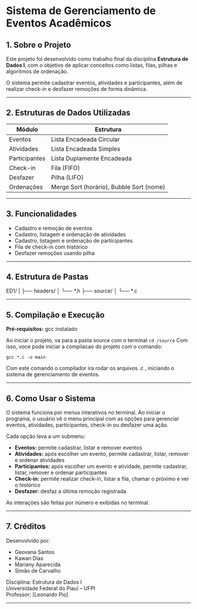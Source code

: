# Sistema de Gerenciamento de Eventos Acadêmicos

## 1. Sobre o Projeto

Este projeto foi desenvolvido como trabalho final da disciplina **Estrutura de Dados I**, com o objetivo de aplicar conceitos como listas, filas, pilhas e algoritmos de ordenação.

O sistema permite cadastrar eventos, atividades e participantes, além de realizar check-in e desfazer remoções de forma dinâmica.

---

## 2. Estruturas de Dados Utilizadas

| Módulo         | Estrutura                 |
|----------------|---------------------------|
| Eventos        | Lista Encadeada Circular  |
| Atividades     | Lista Encadeada Simples   |
| Participantes  | Lista Duplamente Encadeada|
| Check-in       | Fila (FIFO)               |
| Desfazer       | Pilha (LIFO)              |
| Ordenações     | Merge Sort (horário), Bubble Sort (nome) |

---

## 3. Funcionalidades

- Cadastro e remoção de eventos
- Cadastro, listagem e ordenação de atividades
- Cadastro, listagem e ordenação de participantes
- Fila de check-in com histórico
- Desfazer remoções usando pilha

---

## 4. Estrutura de Pastas

ED1/
|
├── headers/
│ └── *.h
├── source/
│ └── *.c


---

## 5. Compilação e Execução

**Pré-requisitos:** gcc instalado

Ao iniciar o projeto, va para a pasta source com o terminal
```cd /source```
Com isso, voce pode iniciar a compilacao do projeto com o comando:
```
gcc *.c -o main
```
Com este comando o compilador ira rodar os arquivos .c , iniciando o sistema de gerenciamento de eventos.

---

## 6. Como Usar o Sistema

O sistema funciona por menus interativos no terminal. Ao iniciar o programa, o usuário vê o menu principal com as opções para gerenciar eventos, atividades, participantes, check-in ou desfazer uma ação.

Cada opção leva a um submenu:

- **Eventos:** permite cadastrar, listar e remover eventos  
- **Atividades:** após escolher um evento, permite cadastrar, listar, remover e ordenar atividades  
- **Participantes:** após escolher um evento e atividade, permite cadastrar, listar, remover e ordenar participantes  
- **Check-in:** permite realizar check-in, listar a fila, chamar o próximo e ver o histórico  
- **Desfazer:** desfaz a última remoção registrada  

As interações são feitas por número e exibidas no terminal.

---

## 7. Créditos

Desenvolvido por:

- Geovana Santos
- Kawan Dias
 - Mariany Aparecida 
 - Simão de Carvalho 


Disciplina: Estrutura de Dados I  
Universidade Federal do Piauí – UFPI  
Professor: [Leonardo Pio]

---
